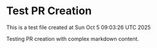 # Test PR Creation

This is a test file created at Sun Oct  5 09:03:26 UTC 2025

Testing PR creation with complex markdown content.
